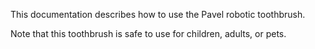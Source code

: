 This documentation describes how to use the Pavel robotic toothbrush.

Note that this toothbrush is  safe to use for children, adults, or pets.